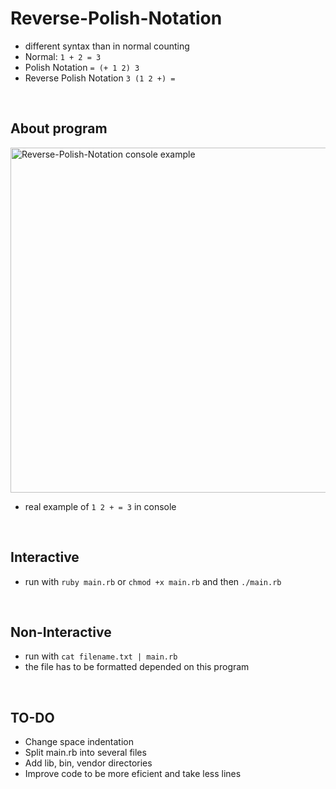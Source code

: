 # Reverse-Polish-Notation
- different syntax than in normal counting
- Normal: ```1 + 2 = 3```
- Polish Notation ```= (+ 1 2) 3```
- Reverse Polish Notation ```3 (1 2 +) =```
<br/>

## About program
<img width="552" alt="Reverse-Polish-Notation console example" src="https://user-images.githubusercontent.com/77801991/183517638-2bdbae61-bbda-4891-93f1-1ab95795d32a.png">


- real example of ```1 2 + = 3``` in console
<br/>


## Interactive 
- run with ```ruby main.rb``` or ```chmod +x main.rb``` and then ```./main.rb```
<br/>

## Non-Interactive
- run with ```cat filename.txt | main.rb```
- the file has to be formatted depended on this program
<br/>

## TO-DO
- Change space indentation
- Split main.rb into several files
- Add lib, bin, vendor directories
- Improve code to be more eficient and take less lines
